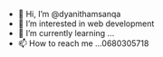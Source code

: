 - 👋 Hi, I’m @dyanithamsanqa
- 👀 I’m interested in web development
- 🌱 I’m currently learning ...
- 📫 How to reach me ...0680305718

<!---
dyanithamsanqa/dyanithamsanqa is a ✨ special ✨ repository because its `README.md` (this file) appears on your GitHub profile.
You can click the Preview link to take a look at your changes.
--->
